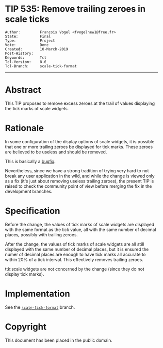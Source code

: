 # TIP 535: Remove trailing zeroes in scale ticks
	Author:         Francois Vogel <fvogelnew1@free.fr>
	State:          Final
	Type:           Project
	Vote:           Done
	Created:        10-March-2019
	Post-History:   
	Keywords:       Tcl
	Tcl-Version:    8.6
	Tcl-Branch:     scale-tick-format
-----

# Abstract

This TIP proposes to remove excess zeroes at the trail of values displaying the tick marks of scale widgets.

# Rationale

In some configuration of the display options of scale widgets, it is possible that one or more trailing zeroes be displayed for tick marks. These zeroes are believed to be useless and should be removed.

This is basically a [bugfix](https://core.tcl-lang.org/tk/tktview/c9887a1fc9bbf2712f1f8eed6bf57178521722b8).

Nevertheless, since we have a strong tradition of trying very hard to not break any user application in the wild, and while the change is viewed only as a fix (it's just about removing useless trailing zeroes), the present TIP is raised to check the community point of view before merging the fix in the development branches.

# Specification

Before the change, the values of tick marks of scale widgets are displayed with the same format as the tick value, all with the same number of decimal places, possibly with trailing zeroes.

After the change, the values of tick marks of scale widgets are all still displayed with the same number of decimal places, but it is ensured the numer of decimal places are enough to have tick marks all accurate to within 20% of a tick interval. This effectively removes trailing zeroes.

ttk:scale widgets are not concerned by the change (since they do not display tick marks).

# Implementation

See the [`scale-tick-format`](https://core.tcl-lang.org/tk/timeline?r=scale-tick-format&unhide) branch.

# Copyright

This document has been placed in the public domain.
